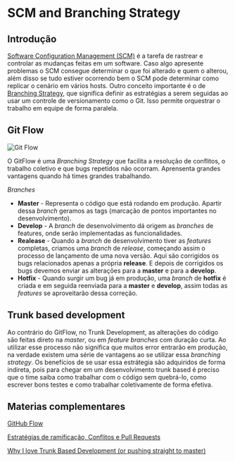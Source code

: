 # SCM and Branching Strategy


## Introdução

[Software Configuration Management (SCM)](https://en.wikipedia.org/wiki/Software_configuration_management) é a tarefa de rastrear e controlar as mudanças feitas em um software. Caso algo apresente problemas o SCM consegue determinar o que foi alterado e quem o alterou, além disso se tudo estiver ocorrendo bem o SCM pode determinar como replicar o cenário em vários hosts. Outro conceito importante é o de [Branching Strategy](https://www.perforce.com/blog/vcs/best-branching-strategies-high-velocity-development#:~:text=Branching%20strategies%20%E2%80%94%20like%20feature%20branching,the%20feedback%20they%20need%20quickly.), que significa definir as estratégias a serem seguidas ao usar um controle de versionamento como o Git. Isso permite orquestrar o trabalho em equipe de forma paralela.


## Git Flow

![Git Flow](https://miro.medium.com/max/700/1*9yJY7fyscWFUVRqnx0BM6A.png)

O GitFlow é uma *Branching Strategy* que facilita a resolução de conflitos, o trabalho coletivo e que bugs repetidos não ocorram. Aprensenta grandes vantagens quando há times grandes trabalhando.

*Branches*
* **Master** - Representa o código que está rodando em produção. Apartir dessa *branch* geramos as tags (marcação de pontos importantes no desenvolvimento).
* **Develop** - A *branch* de desenvolvimento dá origem as *branches* de features, onde serão implementadas as funcionalidades.
* **Realease** - Quando a *branch* de desenvolvimento tiver as *features* completas, criamos uma *branch* de *release*, começando assim o processo de lançamento de uma nova versão. Aqui são corrigidos os bugs relacionados apenas a própria **release**. E depois de corrigidos os bugs devemos enviar as alterações para a **master** e para a **develop**.
* **Hotfix** - Quando surgir um bug já em produção, uma *branch* de **hotfix** é criada e em seguida reenviada para a **master** e **develop**, assim todas as *features* se aproveitarão dessa correção.


## Trunk based development 

Ao contrário do GitFlow, no Trunk Development, as alterações do código são feitas direto na *master*, ou em *feature branches* com duração curta. Ao utilizar esse processo não significa que muitos error entrarão em produção, na verdade existem uma série de vantagens ao se utilizar essa *branching strategy*. Os benefícios de se usar essa estrátegia são adquiridos de forma indireta, pois para chegar em um desenvolvimento trunk based é preciso que o time saiba como trabalhar com o código sem quebrá-lo, como escrever bons testes e como trabalhar coletivamente de forma efetiva.


## Materias complementares

[GitHub Flow](http://scottchacon.com/2011/08/31/github-flow.html)

[Estratégias de ramificação, Conflitos e Pull Requests](https://www.alura.com.br/curso-online-git-github-branching-conflitos-pull-requests)

[Why I love Trunk Based Development (or pushing straight to master)](https://medium.com/@mattia.battiston/why-i-love-trunk-based-development-641fcf0b94a0)
